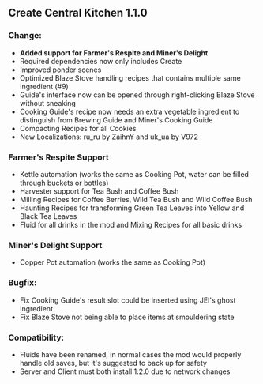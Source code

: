 ## Create Central Kitchen 1.1.0

### Change:
- **Added support for Farmer's Respite and Miner's Delight**
- Required dependencies now only includes Create
- Improved ponder scenes
- Optimized Blaze Stove handling recipes that contains multiple same ingredient (#9)
- Guide's interface now can be opened through right-clicking Blaze Stove without sneaking
- Cooking Guide's recipe now needs an extra vegetable ingredient to distinguish from Brewing Guide and Miner's Cooking Guide
- Compacting Recipes for all Cookies
- New Localizations: ru_ru by ZaihnY and uk_ua by V972

### Farmer's Respite Support
- Kettle automation (works the same as Cooking Pot, water can be filled through buckets or bottles)
- Harvester support for Tea Bush and Coffee Bush
- Milling Recipes for Coffee Berries, Wild Tea Bush and Wild Coffee Bush
- Haunting Recipes for transforming Green Tea Leaves into Yellow and Black Tea Leaves
- Fluid for all drinks in the mod and Mixing Recipes for all basic drinks

### Miner's Delight Support
- Copper Pot automation (works the same as Cooking Pot)

### Bugfix:
- Fix Cooking Guide's result slot could be inserted using JEI's ghost ingredient
- Fix Blaze Stove not being able to place items at smouldering state

### Compatibility:
- Fluids have been renamed, in normal cases the mod would properly handle old saves, but it's suggested to back up for safety
- Server and Client must both install 1.2.0 due to network changes